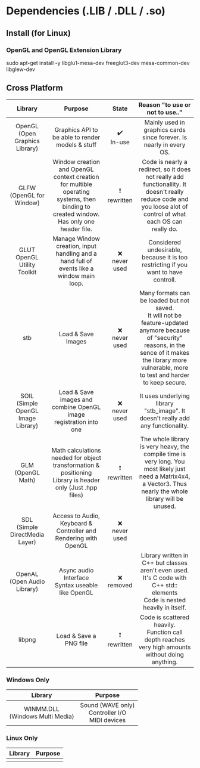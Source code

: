 # Dependencies (.LIB / .DLL / .so)

## Install (for Linux)
### OpenGL and OpenGL Extension Library
sudo apt-get install -y libglu1-mesa-dev freeglut3-dev mesa-common-dev  libglew-dev

## Cross Platform
| Library | Purpose | State | Reason "to use or not to use.." |
|:--:|:--:|:--:|:--:|
| OpenGL<br> (Open Graphics Library) | Graphics API to be able to render models & stuff | :heavy_check_mark:<br>In-use | Mainly used in graphics cards since forever. Is nearly in every OS. |
| GLFW <br> (OpenGL for Window)| Window creation and OpenGL context creation for multible operating systems, then binding to created window.<br>Has only one header file. | ❗<br>rewritten | Code is nearly a redirect, so it does not really add functionallity. It doesn't really reduce code and you loose alot of control of what each OS can really do.  |
| GLUT<br>OpenGL Utility Toolkit | Manage Window creation, input handling and a hand full of events like a window main loop. |:x:<br>never used | Considered undesirable, because it is too restricting if you want to have controll. |
|stb<br>| Load & Save Images | :x:<br>never used |  Many formats can be loaded but not saved.<br>It will not be feature-updated anymore because of "security" reasons, in the sence of it makes the library more vulnerable, more to test and harder to keep secure. |
| SOIL<br>(Simple OpenGL Image Library) | Load & Save images and combine OpenGL image registration into one | :x:<br>never used | It uses underlying library "stb_image". It doesn't really add any functionality. |
| GLM <br> (OpenGL Math) | Math calculations needed for object transformation & positioning <br> Library is header only (Just .hpp files)| ❗<br>rewritten | The whole library is very heavy, the compile time is very long. You most likely just need a Matrix4x4, a Vector3. Thus nearly the whole library will be unused. |
| SDL <br> (Simple DirectMedia Layer)| Access to Audio, Keyboard & Controller and Rendering with OpenGL | :x:<br>never used |
| OpenAL<br> (Open Audio Library) | Async audio Interface <br> Syntax useable like OpenGL| :x: removed | Library written in C++ but classes aren't even used.<br>It's C code with C++ std:: elements<br>Code is nested heavily in itself. |
| libpng | Load & Save a PNG file | ❗<br>rewritten | Code is scattered heavily.<br>Function call depth reaches very high amounts without doing anything.  |

### Windows Only
| Library | Purpose | 
|:-:|:-:|
| WINMM.DLL<br>(Windows Multi Media) | Sound (WAVE only) <br>Controller I/O<br>MIDI devices| 

### Linux Only
| Library | Purpose | 
|:-:|:-:|
|||

